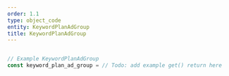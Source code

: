 ```yaml
---
order: 1.1
type: object_code
entity: KeywordPlanAdGroup
title: KeywordPlanAdGroup
---
```


```javascript

// Example KeywordPlanAdGroup
const keyword_plan_ad_group = // Todo: add example get() return here

```
